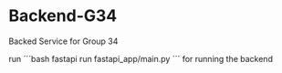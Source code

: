 # Backend-G34
Backed Service for Group 34

run 
´´´bash
fastapi run fastapi_app/main.py
´´´
for running the backend